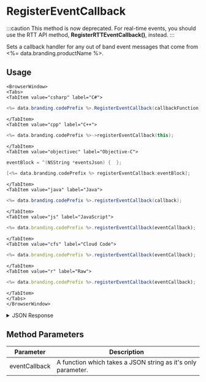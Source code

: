 # RegisterEventCallback

:::caution
This method is now deprecated. For real-time events, you should use the RTT API method,  <strong>RegisterRTTEventCallback()</strong>, instead.
:::

Sets a callback handler for any out of band event messages that come from <%= data.branding.productName %>.

## Usage

```mdx-code-block
<BrowserWindow>
<Tabs>
<TabItem value="csharp" label="C#">
```

```csharp
<%= data.branding.codePrefix %>.RegisterEventCallback(callbackFunction);
```

```mdx-code-block
</TabItem>
<TabItem value="cpp" label="C++">
```

```cpp
<%= data.branding.codePrefix %>->registerEventCallback(this);
```

```mdx-code-block
</TabItem>
<TabItem value="objectivec" label="Objective-C">
```

```objectivec
eventBlock = ^(NSString *eventsJson) {  };

[<%= data.branding.codePrefix %> registerEventCallback:eventBlock];
```

```mdx-code-block
</TabItem>
<TabItem value="java" label="Java">
```

```java
<%= data.branding.codePrefix %>.registerEventCallback(callback);
```

```mdx-code-block
</TabItem>
<TabItem value="js" label="JavaScript">
```

```javascript
<%= data.branding.codePrefix %>.registerEventCallback(eventCallback);
```

```mdx-code-block
</TabItem>
<TabItem value="cfs" label="Cloud Code">
```

```javascript
<%= data.branding.codePrefix %>.registerEventCallback(eventCallback);
```

```mdx-code-block
</TabItem>
<TabItem value="r" label="Raw">
```

```javascript
<%= data.branding.codePrefix %>.registerEventCallback(eventCallback);
```

```mdx-code-block
</TabItem>
</Tabs>
</BrowserWindow>
```

<details>
<summary>JSON Response</summary>

```json
{
    "events": [
        {
            "fromPlayerId": "178ed06a-d575-4591-8970-e23a5d35f9df",
            "eventId": 3967,
            "createdAt": 1441742105908,
            "gameId": "123",
            "toPlayerId": "178ed06a-d575-4591-8970-e23a5d35f9df",
            "eventType": "test",
            "eventData": {
                "testData": 117
            }
        }
    ]
}
```
</details>

## Method Parameters
Parameter | Description
--------- | -----------
eventCallback | A function which takes a JSON string as it's only parameter.


